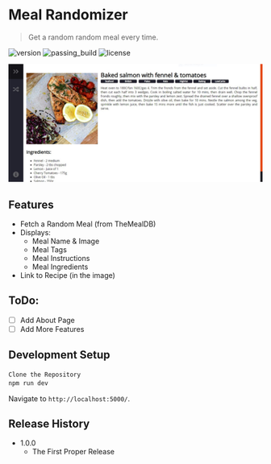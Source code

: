 # Meal Randomizer
> Get a random random meal every time.

![version](https://img.shields.io/badge/version-1.0-blue.svg) ![passing_build](https://img.shields.io/badge/build-passing-brightgreen.svg) ![license](https://img.shields.io/badge/license-MIT-blue.svg)

![Screenshoot](https://raw.githubusercontent.com/StereoPT/MealRandomizer/master/Screenshots/03.JPG)

## Features

- Fetch a Random Meal (from TheMealDB)
- Displays:
  - Meal Name & Image
  - Meal Tags
  - Meal Instructions
  - Meal Ingredients
- Link to Recipe (in the image)

## ToDo:
- [ ] Add About Page
- [ ] Add More Features

## Development Setup

```sh
Clone the Repository
npm run dev
```

Navigate to `http://localhost:5000/`.

## Release History

* 1.0.0
    * The First Proper Release